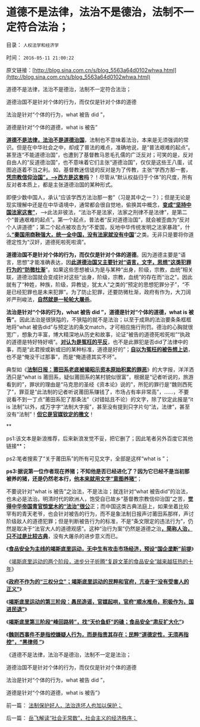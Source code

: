 # 道德不是法律，法治不是德治，法制不一定符合法治；

目录： `人权法学和经济学` 

时间： `2016-05-11 21:00:22` 

原文链接：[http://blog.sina.com.cn/s/blog_5563a64d0102whwa.html](http://blog.sina.com.cn/s/blog_5563a64d0102whwa.html)

道德不是法律，法治不是德治，法制不一定符合法治；

道德治国不是针对个体的行为，而仅仅是针对个体的道德

法治是针对“个体的行为，what 被告 did ”，

道德是针对“个体的道德，what is 被告”

[**道德不是法律，法治不是道德治国**](../../../2015/6/12/法律不是道德的上层建筑，道德立法将激活通往极权之路；.md)，法制也不意味着法治，本来是无须强调的常识。但是在中华社会之中，却成了普法的难点，准确地说，是“普法艰难的起点”。甚至连“不能道德治国”，也遭到了基督教马恩毛孔儒的广泛反对；可笑的是，反对自由人的“反道德治国”，也不意味着它们主张“道德治国”，仅仅是这些王八蛋，试图追逐着不当之利。如，基督教迷信徒的反对是为了传教，主张“学西方那一套，[**凭宗教信仰治国”，——>西方是这套吗**](../../../2014/1/21/基督教在全世界都是相当左倾的群体，梵蒂冈的马克思主义宣言.md)？！尽管从“默认权益归于个体”的尺度，所有反对者本质上，都是主张道德治国的某种形式。

即便少数中国人，承认“应该学西方法治那一套”（习是其中之一？）；但是无论是现实理解中还是在中华语境中，通常都会很自觉地，偷换其中概念，[**变成“坚持中国法家这套”**](../../../2013/7/15/法治社会根本没有“违法”概念.md)，——>此法非彼法，“法治不是法家，法家之刑律不是法律”，是第二个“普通艰难的起点”。第一个起点，普法者“反对道德治国”，就会被歪曲为“反对个人讲道德”；第二个起点被攻击为“不爱国，反地中华传统发明之法家暴政”，什么[**“秦国用商鞅强大，统一全中国，没有法家就没有中国**](../../../2013/2/22/法家暴政不嫌恶法多；赵高新政完善时即亡国灭种之日.md)”之类。无非只是要将你道德定性为“汉奸，道德死啦死啦滴”。

**道德治国不是针对个体的行为，而仅仅是针对个体的道德**。因为道德主要是“语言，思想”才能准确表达，因[**此道德治国又主要针对“语言，文字，思想”这类犯罪行为的“防微杜渐**](../../../2013/8/31/警力被“造谣案”滥用后，被迫出现的“革委会”和“中央文革”.md)”。如果这些思想被认为是与某种“出身，阶级，宗教，血统”相关联，道德治国就会变成针对这些“出身，阶级，宗教，血统”的存在而“治之”。因此就有了“种姓，种族，阶级，异教徒，犹太人”之类的“预定的思想犯罪分子”，“不是已经犯罪也是未来犯罪”。为了防止犯罪，还要防微杜渐，政府有作为，大刀阔斧严刑峻法，[**自然就是一轮轮大屠杀**](../../../2014/1/4/公有制社会“杀鸡儆猴的法家”和“扩大镇压的肃反”的政治必要性.md)。

**法治是针对“个体的行为，what 被告 did
”，道德是针对“个体的道德，what is
被告”**。因此法治是很狭隘的，不狭隘的就不是法治；以至于成熟的法治要条条框框地将“what
被告did”与预定法的条文match，才可相应施行刑罚。德治的心胸就很宽广，想象力丰富，博大精深地从历史和故事，论证“被告的道德死啦死啦”“执政的道德是特好特好嘀”。[**对认为是冤枉的平反**](http://darthvad.blog.163.com/blog/static/533994702012227111438671/)，也不是此罪犯是否did了法律中的事，而是“此君按或新或旧的某种标准，道德是好的”；[**自以为冤枉的被告想上访**](../../../2013/9/28/除受害人追加宽恕外，上诉法院没有任何合法理由,为李天一减刑.md)，也不是“俺没干过那事”，而是“俺道德其实不坏”。

典型如《[**法制日报：莆田系老底被揭昭示资本原始积累的罪恶**](http://news.cnfol.com/chanyejingji/20160505/22698636.shtml)》的大字报，洋洋洒洒只是“what
is
莆田系，疑似莆田系的某村貌似很富”，根据是“记者听说的，旅游看到的”，罪状的理由是“马克思的圣经《资本论》说的”，所犯的罪行是“魏则西死了”，罪亚是“此法制的记者听说莆田系赚钱了，市场占有率非常高”，……，不要说看不到一丁点“莆田系犯了那条法”（对错姑且不论）的文字，除了钦定此报是“it
is 法制”以外，成万字字“法制大字报”，甚至没有提到只字片句“法，法律”，甚至没有“法制”！[**但它是官媒钦定的檄文**](../../../2013/9/2/互联网大V七底线，到底是谁泡制的？到底是什么东东？.md)！

**

ps1:该文本是新浪推荐，后来新浪发觉不妥，把它删了；因此笔者另外百度它其他链接**；

ps2:笔者搜索了“关于莆田系”的所有可见文字，全部是这样“what is ”；

**ps3:据说第一位作者现在养猪；不知他是否已经进化了？因为它已经不是当初那被养的猪，还是仍然老本行，[**他本来就用文字“意图养猪”**](../../../2012/5/2/东方传统狙击西方民主.md)**；

不要说针对“what is 被告”之治法，不是法治；就连针对“what
被告did”的治法，也未必是法治。明清时代的欧洲人，饱受自已故乡“基督教宗教信仰治国”之苦，[**觉得中华帝国青官惊堂木的“法治”很公**](../../../2011/4/25/不真实的，不一定作假的；.md)正；而中国这类古典法庭上，如果坐着比较罕有的青天老爷，也会针对被告的行为，而不是象法制日报声讨莆田系那样，声讨阶级敌人的道德犯罪；但是判断被告行为的标准，不是“条文限定的违法行为”，仍然是取决于“法官大人的道德观感”。这种“治行为案”仍然是道德之治[**，简称人治，只不过是比较古典**](http://darthvad.blog.sohu.com/302425964.html)，没有大屠杀的进步意义而已。

《[**食品安全为主线的竭斯底里运动，无中生有攻击市场经济，预设“国企垄断”前提**](../../../2016/5/5/胡乱反政府的愚民，竭斯底里的运动.md)》

《[竭斯底里运动的两个阶段，进步分子折腾“复辟文革的食品安全”越来越狂热的十年](../../../2016/5/6/竭斯底里运动的两个阶段，十年如一日地无事生非；.md)》

《[**政府不作为的“三权分立”；竭斯底里运动的民粹和官府，亢奋于“没有受害人的正义”**](../../../2016/5/7/竭斯底里运动十年，仍缺“受害人举证”；.md)》

《[**竭斯底里运动的第三阶段：愚民造谣，官媒起哄，官府“顺水推舟，积极作为，国进民退”**](../../../2016/5/8/竭斯底里运动的第三阶段，19世纪末美国进步主义民粹时期.md)》

《[**竭斯底里第三阶段“峰回路转”，找“天价鱼虾”的碴；食品安全“肃反扩大化”**](../../../2016/5/9/食品安全“肃反扩大化”，证明竭斯底里的道德化.md)》

《[**魏则西事件不是指控嫌疑人行为，而是指责其存在；民粹“道德定性，无须再指控”，“黑律师
”**](../../../2016/5/10/魏则西事件中的民粹，道德定性和“黑律师”.md)》

《道德不是法律，法治不是德治，法制不一定是法治；

道德治国不是针对个体的行为，而仅仅是针对个体的道德

法治是针对“个体的行为，what 被告 did ”，

道德是针对“个体的道德，what is 被告”》

前一篇： [法制保护好人，法治连坏人也加以保护；](../../../2016/5/12/法制保护好人，法治连坏人也加以保护；.md)

后一篇： [岳飞解读“社会无常数”，社会主义的经济秩序；](../../../2016/4/29/岳飞解读“社会无常数”，社会主义的经济秩序；.md)

